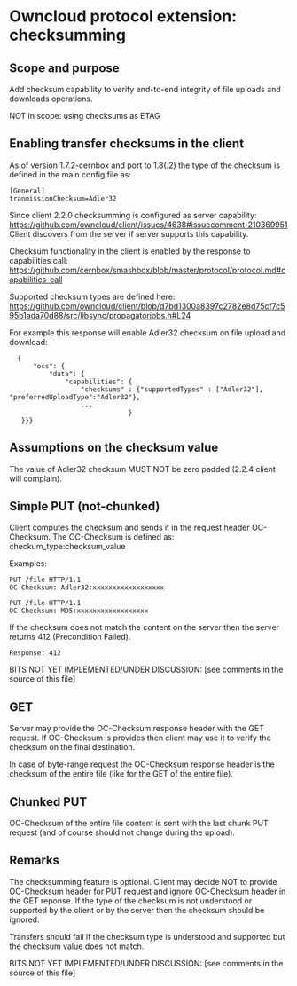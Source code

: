 # Owncloud protocol extension: checksumming

## Scope and purpose

Add checksum capability to verify end-to-end integrity of file uploads and downloads operations.

NOT in scope: using checksums as ETAG

## Enabling transfer checksums in the client

As of version 1.7.2-cernbox and port to 1.8(.2) the type of the checksum is defined in the main config file as:

    [General]
    tranmissionChecksum=Adler32

Since client 2.2.0 checksumming is configured as server capability: https://github.com/owncloud/client/issues/4638#issuecomment-210369951
Client discovers from the server if server supports this capability.

Checksum functionality in the client is enabled by the response to capabilities call: https://github.com/cernbox/smashbox/blob/master/protocol/protocol.md#capabilities-call

Supported checksum types are defined here: https://github.com/owncloud/client/blob/d7bd1300a8397c2782e8d75cf7c595b1ada70d88/src/libsync/propagatorjobs.h#L24

For example this response will enable Adler32 checksum on file upload and download:

      {
          "ocs": {
              "data": {
                  "capabilities": {
                      "checksums" : {"supportedTypes" : ["Adler32"], "preferredUploadType":"Adler32"},
                      ...
                                  }
       }}}


## Assumptions on the checksum value

The value of Adler32 checksum MUST NOT be zero padded (2.2.4 client will complain).

## Simple PUT (not-chunked)

Client computes the checksum and sends it in the request header OC-Checksum. The OC-Checksum is defined as: checkum_type:checksum_value

Examples:

    PUT /file HTTP/1.1
    OC-Checksum: Adler32:xxxxxxxxxxxxxxxxxx

    PUT /file HTTP/1.1
    OC-Checksum: MD5:xxxxxxxxxxxxxxxxxx


If the checksum does not match the content on the server then the server returns 412 (Precondition Failed).

    Response: 412

BITS NOT YET IMPLEMENTED/UNDER DISCUSSION: [see comments in the source of this file]
<!--
indicating the checksum header as the source of the error:

    Response: 412
    Response headers:
        OC-PRECONDITION-FAILED: OC-Checksum

This is to distinguish between different causes of 412 (the other common one is ETAG mismatch).
-->

## GET

Server may provide the OC-Checksum response header with the GET request. If OC-Checksum is provides then client may use it to verify the checksum on the final destination.

In case of byte-range request the OC-Checksum response header is the checksum of the entire file (like for the GET of the entire file).

## Chunked PUT

OC-Checksum of the entire file content is sent with the last chunk PUT request (and of course should not change during the upload).

## Remarks

The checksumming feature is optional. Client may decide NOT to provide
OC-Checksum header for PUT request and ignore OC-Checksum header
in the GET reponse. If the type of the checksum is not understood or supported by the client or by the server then
the checksum should be ignored.

Transfers should fail if the checksum type is understood and supported but the checksum value does not match.

BITS NOT YET IMPLEMENTED/UNDER DISCUSSION: [see comments in the source of this file]
<!---
For example, checksumming may be only performed by
the client if file size is smaller than OWNCLOUD_CHECKSUM_FILE_SIZE
environment variable.
-->


